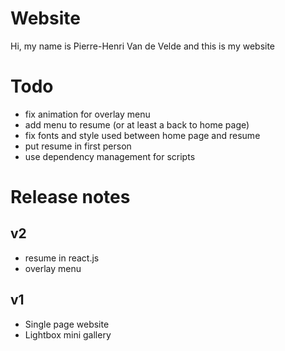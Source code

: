 # Website

Hi, my name is Pierre-Henri Van de Velde and this is my website


# Todo

* fix animation for overlay menu
* add menu to resume (or at least a back to home page)
* fix fonts and style used between home page and resume
* put resume in first person
* use dependency management for scripts

# Release notes

## v2

* resume in react.js
* overlay menu

## v1

* Single page website
* Lightbox mini gallery